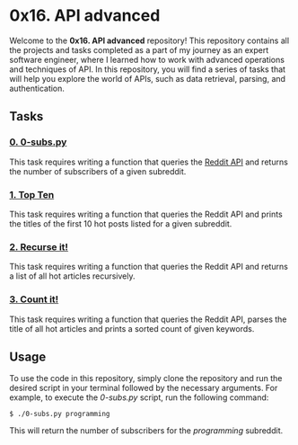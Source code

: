# 0x16. API advanced

Welcome to the **0x16. API advanced** repository! This repository contains all the projects and tasks completed as a part of my journey as an expert software engineer, where I learned how to work with advanced operations and techniques of API. In this repository, you will find a series of tasks that will help you explore the world of APIs, such as data retrieval, parsing, and authentication.

## Tasks

### [0. 0-subs.py](./0-subs.py)
This task requires writing a function that queries the [Reddit API](https://www.reddit.com/dev/api/) and returns the number of subscribers of a given subreddit. 

### [1. Top Ten](./1-top_ten.py)
This task requires writing a function that queries the Reddit API and prints the titles of the first 10 hot posts listed for a given subreddit.

### [2. Recurse it!](./2-recurse.py)
This task requires writing a function that queries the Reddit API and returns a list of all hot articles recursively.

### [3. Count it!](./100-count.py)
This task requires writing a function that queries the Reddit API, parses the title of all hot articles and prints a sorted count of given keywords.

## Usage
To use the code in this repository, simply clone the repository and run the desired script in your terminal followed by the necessary arguments. For example, to execute the *0-subs.py* script, run the following command:
```
$ ./0-subs.py programming
```
This will return the number of subscribers for the *programming* subreddit.

